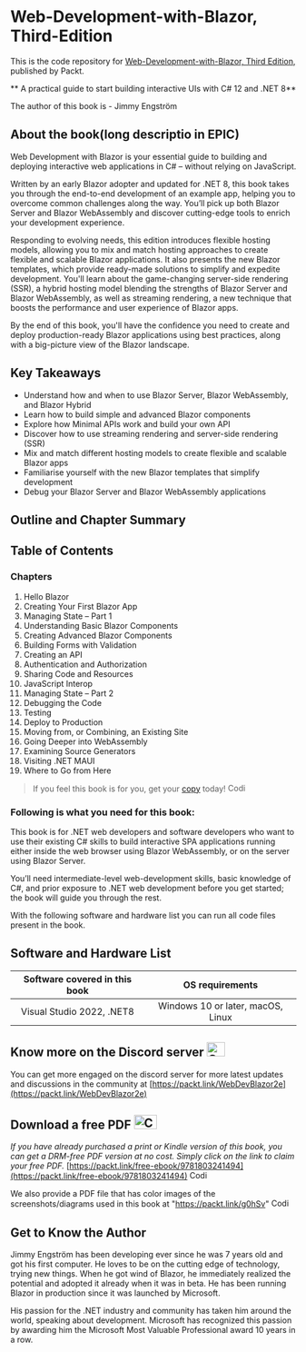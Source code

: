 # Web-Development-with-Blazor, Third-Edition
This is the code repository for [Web-Development-with-Blazor, Third Edition]( https://www.packtpub.com/product/web-development-with-blazor-third-edition/9781835465912), published by Packt.

** A practical guide to start building interactive UIs with C# 12 and .NET 8**

The author of this book is - Jimmy Engström
## About the book(long descriptio in EPIC)

Web Development with Blazor is your essential guide to building and deploying interactive web applications in C# – without relying on JavaScript.

Written by an early Blazor adopter and updated for .NET 8, this book takes you through the end-to-end development of an example app, helping you to overcome common challenges along the way. You’ll pick up both Blazor Server and Blazor WebAssembly and discover cutting-edge tools to enrich your development experience.

Responding to evolving needs, this edition introduces flexible hosting models, allowing you to mix and match hosting approaches to create flexible and scalable Blazor applications. It also presents the new Blazor templates, which provide ready-made solutions to simplify and expedite development. You'll learn about the game-changing server-side rendering (SSR), a hybrid hosting model blending the strengths of Blazor Server and Blazor WebAssembly, as well as streaming rendering, a new technique that boosts the performance and user experience of Blazor apps.

By the end of this book, you'll have the confidence you need to create and deploy production-ready Blazor applications using best practices, along with a big-picture view of the Blazor landscape.

## Key Takeaways
- Understand how and when to use Blazor Server, Blazor WebAssembly, and Blazor Hybrid
- Learn how to build simple and advanced Blazor components
- Explore how Minimal APIs work and build your own API
- Discover how to use streaming rendering and server-side rendering (SSR)
- Mix and match different hosting models to create flexible and scalable Blazor apps
- Familiarise yourself with the new Blazor templates that simplify development
- Debug your Blazor Server and Blazor WebAssembly applications

## Outline and Chapter Summary


## Table of Contents
### Chapters
1. Hello Blazor 
2. Creating Your First Blazor App
3. Managing State – Part 1
4. Understanding Basic Blazor Components
5. Creating Advanced Blazor Components
6. Building Forms with Validation
7. Creating an API
8. Authentication and Authorization
9. Sharing Code and Resources
10. JavaScript Interop
11. Managing State – Part 2
12. Debugging the Code
13. Testing
14. Deploy to Production
15. Moving from, or Combining, an Existing Site
16. Going Deeper into WebAssembly
17. Examining Source Generators
18. Visiting .NET MAUI
19. Where to Go from Here

> If you feel this book is for you, get your [copy](https://www.amazon.com/Web-Development-Blazor-depth-interactive/dp/1803241497) today! <img alt="Coding" height="15" width="35"  src="https://media.tenor.com/ex_HDD_k5P8AAAAi/habbo-habbohotel.gif">

### Following is what you need for this book: ###
This book is for .NET web developers and software developers who want to use their existing C# skills to build interactive SPA applications running either inside the web browser using Blazor WebAssembly, or on the server using Blazor Server.

You’ll need intermediate-level web-development skills, basic knowledge of C#, and prior exposure to .NET web development before you get started; the book will guide you through the rest.

With the following software and hardware list you can run all code files present in the book.

## Software and Hardware List

| Software covered in this book  | OS requirements    |
| :---: | :---: |
| Visual Studio 2022, .NET8  |  Windows 10 or later, macOS, Linux  |

## Know more on the Discord server <img alt="Coding" height="25" width="32"  src="https://cliply.co/wp-content/uploads/2021/08/372108630_DISCORD_LOGO_400.gif">

You can get more engaged on the discord server for more latest updates and discussions in the community at [https://packt.link/WebDevBlazor2e](https://packt.link/WebDevBlazor2e) 

## Download a free PDF <img alt="Coding" height="25" width="40" src="https://emergency.com.au/wp-content/uploads/2021/03/free.gif">

_If you have already purchased a print or Kindle version of this book, you can get a DRM-free PDF version at no cost. Simply click on the link to claim your free PDF._
[https://packt.link/free-ebook/9781803241494](https://packt.link/free-ebook/9781803241494) <img alt="Coding" height="15" width="35"  src="https://media.tenor.com/ex_HDD_k5P8AAAAi/habbo-habbohotel.gif">

We also provide a PDF file that has color images of the screenshots/diagrams used in this book at "https://packt.link/g0hSv" <img alt="Coding" height="15" width="35"  src="https://media.tenor.com/ex_HDD_k5P8AAAAi/habbo-habbohotel.gif">

## Get to Know the Author

Jimmy Engström has been developing ever since he was 7 years old and got his first computer. He loves to be on the cutting edge of technology, trying new things. When he got wind of Blazor, he immediately realized the potential and adopted it already when it was in beta. He has been running Blazor in production since it was launched by Microsoft.

His passion for the .NET industry and community has taken him around the world, speaking about development. Microsoft has recognized this passion by awarding him the Microsoft Most Valuable Professional award 10 years in a row.
